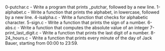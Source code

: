 0-putchar.c - Write a program that prints _putchar, followed by a new line.
1-alphabet.c - Write a function that prints the alphabet, in lowercase, followed by a new line.
4-isalpha.c - Write a function that checks for alphabetic character. 
5-sign.c - Write a function that prints the sign of a number.
6-abs.c - Write a function that computes the absolute value of an integer
7-print_last_digit.c - Write a function that prints the last digit of a number.
8-24_hours.c - Write a function that prints every minute of the day of Jack Bauer, starting from 00:00 to 23:59.
